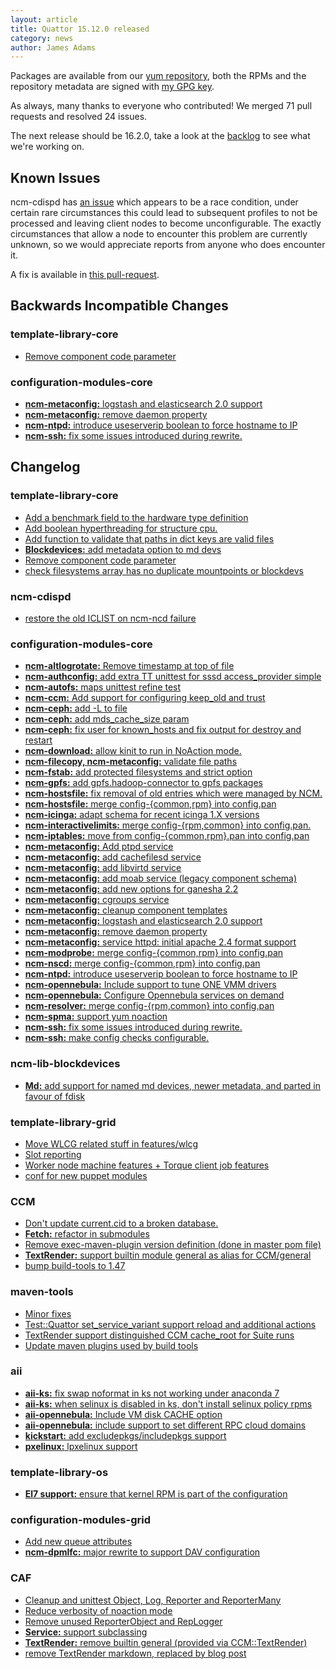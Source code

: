 ```yaml
---
layout: article
title: Quattor 15.12.0 released
category: news
author: James Adams
---
```


Packages are available from our [yum repository](http://yum.quattor.org/15.12.0/), both the RPMs and the repository metadata are signed with [my GPG key](http://yum.quattor.org/GPG/RPM-GPG-KEY-quattor-jrha).

As always, many thanks to everyone who contributed! We merged 71 pull requests and resolved 24 issues.

The next release should be 16.2.0, take a look at the [backlog](http://www.quattor.org/release/) to see what we're working on.

Known Issues
------------

ncm-cdispd has [an issue](https://github.com/quattor/ncm-cdispd/issues/25) which appears to be a race condition, under certain rare circumstances this could lead to subsequent profiles to not be processed and leaving client nodes to become unconfigurable. The exactly circumstances that allow a node to encounter this problem are currently unknown, so we would appreciate reports from anyone who does encounter it.

A fix is available in [this pull-request](https://github.com/quattor/ncm-cdispd/pull/26).

Backwards Incompatible Changes
------------------------------

### template-library-core
* [Remove component code parameter](https://github.com/quattor/template-library-core/pull/75)

### configuration-modules-core
* [**ncm-metaconfig:** logstash and elasticsearch 2.0 support](https://github.com/quattor/configuration-modules-core/pull/626)
* [**ncm-metaconfig:** remove daemon property](https://github.com/quattor/configuration-modules-core/pull/456)
* [**ncm-ntpd:** introduce useserverip boolean to force hostname to IP](https://github.com/quattor/configuration-modules-core/pull/558)
* [**ncm-ssh:** fix some issues introduced during rewrite.](https://github.com/quattor/configuration-modules-core/pull/606)

Changelog
---------

### template-library-core
* [Add a benchmark field to the hardware type definition](https://github.com/quattor/template-library-core/pull/87)
* [Add boolean hyperthreading for structure cpu.](https://github.com/quattor/template-library-core/pull/94)
* [Add function to validate that paths in dict keys are valid files](https://github.com/quattor/template-library-core/pull/96)
* [**Blockdevices:** add metadata option to md devs](https://github.com/quattor/template-library-core/pull/80)
* [Remove component code parameter](https://github.com/quattor/template-library-core/pull/75)
* [check filesystems array has no duplicate mountpoints or blockdevs](https://github.com/quattor/template-library-core/pull/93)

### ncm-cdispd
* [restore the old ICLIST on ncm-ncd failure](https://github.com/quattor/ncm-cdispd/pull/23)

### configuration-modules-core
* [**ncm-altlogrotate:** Remove timestamp at top of file](https://github.com/quattor/configuration-modules-core/pull/634)
* [**ncm-authconfig:** add extra TT unittest for sssd access_provider simple](https://github.com/quattor/configuration-modules-core/pull/571)
* [**ncm-autofs:** maps unittest refine test](https://github.com/quattor/configuration-modules-core/pull/647)
* [**ncm-ccm:** Add support for configuring keep_old and trust](https://github.com/quattor/configuration-modules-core/pull/573)
* [**ncm-ceph:** add -L to file](https://github.com/quattor/configuration-modules-core/pull/580)
* [**ncm-ceph:** add mds_cache_size param](https://github.com/quattor/configuration-modules-core/pull/642)
* [**ncm-ceph:** fix user for known_hosts and fix output for destroy and restart](https://github.com/quattor/configuration-modules-core/pull/595)
* [**ncm-download:** allow kinit to run in NoAction mode.](https://github.com/quattor/configuration-modules-core/pull/568)
* [**ncm-filecopy, ncm-metaconfig:** validate file paths](https://github.com/quattor/configuration-modules-core/pull/628)
* [**ncm-fstab:** add protected filesystems and strict option](https://github.com/quattor/configuration-modules-core/pull/562)
* [**ncm-gpfs:** add gpfs.hadoop-connector to gpfs packages](https://github.com/quattor/configuration-modules-core/pull/623)
* [**ncm-hostsfile:** fix removal of old entries which were managed by NCM.](https://github.com/quattor/configuration-modules-core/pull/644)
* [**ncm-hostsfile:** merge config-{common,rpm} into config.pan](https://github.com/quattor/configuration-modules-core/pull/611)
* [**ncm-icinga:** adapt schema for recent icinga 1.X versions](https://github.com/quattor/configuration-modules-core/pull/630)
* [**ncm-interactivelimits:** merge config-{rpm,common} into config.pan.](https://github.com/quattor/configuration-modules-core/pull/601)
* [**ncm-iptables:** move from config-{common,rpm}.pan into config.pan](https://github.com/quattor/configuration-modules-core/pull/569)
* [**ncm-metaconfig:** Add ptpd service](https://github.com/quattor/configuration-modules-core/pull/632)
* [**ncm-metaconfig:** add cachefilesd service](https://github.com/quattor/configuration-modules-core/pull/637)
* [**ncm-metaconfig:** add libvirtd service](https://github.com/quattor/configuration-modules-core/pull/624)
* [**ncm-metaconfig:** add moab service (legacy component schema)](https://github.com/quattor/configuration-modules-core/pull/633)
* [**ncm-metaconfig:** add new options for ganesha 2.2](https://github.com/quattor/configuration-modules-core/pull/613)
* [**ncm-metaconfig:** cgroups service](https://github.com/quattor/configuration-modules-core/pull/638)
* [**ncm-metaconfig:** cleanup component templates](https://github.com/quattor/configuration-modules-core/pull/621)
* [**ncm-metaconfig:** logstash and elasticsearch 2.0 support](https://github.com/quattor/configuration-modules-core/pull/626)
* [**ncm-metaconfig:** remove daemon property](https://github.com/quattor/configuration-modules-core/pull/456)
* [**ncm-metaconfig:** service httpd: initial apache 2.4 format support](https://github.com/quattor/configuration-modules-core/pull/599)
* [**ncm-modprobe:** merge config-{common,rpm} into config.pan](https://github.com/quattor/configuration-modules-core/pull/602)
* [**ncm-nscd:** merge config-{common,rpm} into config.pan](https://github.com/quattor/configuration-modules-core/pull/635)
* [**ncm-ntpd:** introduce useserverip boolean to force hostname to IP](https://github.com/quattor/configuration-modules-core/pull/558)
* [**ncm-opennebula:**  Include support to tune ONE VMM drivers](https://github.com/quattor/configuration-modules-core/pull/596)
* [**ncm-opennebula:** Configure Opennebula services on demand](https://github.com/quattor/configuration-modules-core/pull/572)
* [**ncm-resolver:** merge config-{rpm,common} into config.pan](https://github.com/quattor/configuration-modules-core/pull/603)
* [**ncm-spma:** support yum noaction](https://github.com/quattor/configuration-modules-core/pull/565)
* [**ncm-ssh:** fix some issues introduced during rewrite.](https://github.com/quattor/configuration-modules-core/pull/606)
* [**ncm-ssh:** make config checks configurable.](https://github.com/quattor/configuration-modules-core/pull/645)

### ncm-lib-blockdevices
* [**Md:** add support for named md devices, newer metadata, and parted in favour of fdisk](https://github.com/quattor/ncm-lib-blockdevices/pull/56)

### template-library-grid
* [Move WLCG related stuff in features/wlcg](https://github.com/quattor/template-library-grid/pull/151)
* [Slot reporting](https://github.com/quattor/template-library-grid/pull/153)
* [Worker node machine features + Torque client job features](https://github.com/quattor/template-library-grid/pull/152)
* [conf for new puppet modules](https://github.com/quattor/template-library-grid/pull/154)

### CCM
* [Don't update current.cid to a broken database.](https://github.com/quattor/CCM/pull/77)
* [**Fetch:** refactor in submodules](https://github.com/quattor/CCM/pull/66)
* [Remove exec-maven-plugin version definition (done in master pom file)](https://github.com/quattor/CCM/pull/72)
* [**TextRender:** support builtin module general as alias for CCM/general](https://github.com/quattor/CCM/pull/73)
* [bump build-tools to 1.47](https://github.com/quattor/CCM/pull/78)

### maven-tools
* [Minor fixes](https://github.com/quattor/maven-tools/pull/69)
* [Test::Quattor set_service_variant support reload and additional actions](https://github.com/quattor/maven-tools/pull/66)
* [TextRender support distinguished CCM cache_root for Suite runs](https://github.com/quattor/maven-tools/pull/65)
* [Update maven plugins used by build tools](https://github.com/quattor/maven-tools/pull/64)

### aii
* [**aii-ks:** fix swap noformat in ks not working under anaconda 7](https://github.com/quattor/aii/pull/155)
* [**aii-ks:** when selinux is disabled in ks, don't install selinux policy rpms](https://github.com/quattor/aii/pull/144)
* [**aii-opennebula:** Include VM disk CACHE option](https://github.com/quattor/aii/pull/149)
* [**aii-opennebula:** include support to set different RPC cloud domains](https://github.com/quattor/aii/pull/143)
* [**kickstart:** add excludepkgs/includepkgs support](https://github.com/quattor/aii/pull/152)
* [**pxelinux:** lpxelinux support](https://github.com/quattor/aii/pull/147)

### template-library-os
* [**El7 support:** ensure that kernel RPM is part of the configuration](https://github.com/quattor/template-library-os/pull/71)

### configuration-modules-grid
* [Add new queue attributes](https://github.com/quattor/configuration-modules-grid/pull/83)
* [**ncm-dpmlfc:** major rewrite to support DAV configuration](https://github.com/quattor/configuration-modules-grid/pull/86)

### CAF
* [Cleanup and unittest Object, Log, Reporter and ReporterMany](https://github.com/quattor/CAF/pull/103)
* [Reduce verbosity of noaction mode](https://github.com/quattor/CAF/pull/119)
* [Remove unused ReporterObject and RepLogger](https://github.com/quattor/CAF/pull/104)
* [**Service:** support subclassing](https://github.com/quattor/CAF/pull/118)
* [**TextRender:** remove builtin general (provided via CCM::TextRender)](https://github.com/quattor/CAF/pull/116)
* [remove TextRender markdown, replaced by blog post](https://github.com/quattor/CAF/pull/111)
